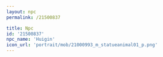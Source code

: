 ```yaml
---
layout: npc
permalink: /21500837

title: Npc
id: '21500837'
npc_name: 'Huigin'
icon_url: 'portrait/mob/21000993_m_statueanimal01_p.png'
---
```


